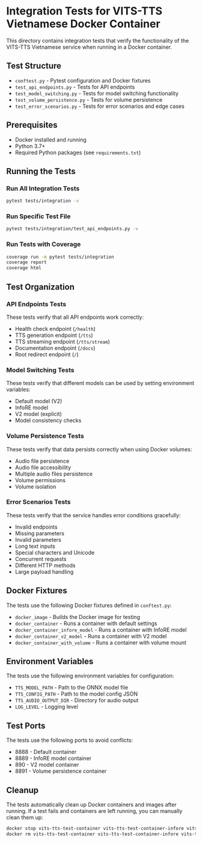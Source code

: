 # Integration Tests for VITS-TTS Vietnamese Docker Container

This directory contains integration tests that verify the functionality of the VITS-TTS Vietnamese service when running in a Docker container.

## Test Structure

- `conftest.py` - Pytest configuration and Docker fixtures
- `test_api_endpoints.py` - Tests for API endpoints
- `test_model_switching.py` - Tests for model switching functionality
- `test_volume_persistence.py` - Tests for volume persistence
- `test_error_scenarios.py` - Tests for error scenarios and edge cases

## Prerequisites

- Docker installed and running
- Python 3.7+
- Required Python packages (see `requirements.txt`)

## Running the Tests

### Run All Integration Tests

```bash
pytest tests/integration -v
```

### Run Specific Test File

```bash
pytest tests/integration/test_api_endpoints.py -v
```

### Run Tests with Coverage

```bash
coverage run -m pytest tests/integration
coverage report
coverage html
```

## Test Organization

### API Endpoints Tests

These tests verify that all API endpoints work correctly:

- Health check endpoint (`/health`)
- TTS generation endpoint (`/tts`)
- TTS streaming endpoint (`/tts/stream`)
- Documentation endpoint (`/docs`)
- Root redirect endpoint (`/`)

### Model Switching Tests

These tests verify that different models can be used by setting environment variables:

- Default model (V2)
- InfoRE model
- V2 model (explicit)
- Model consistency checks

### Volume Persistence Tests

These tests verify that data persists correctly when using Docker volumes:

- Audio file persistence
- Audio file accessibility
- Multiple audio files persistence
- Volume permissions
- Volume isolation

### Error Scenarios Tests

These tests verify that the service handles error conditions gracefully:

- Invalid endpoints
- Missing parameters
- Invalid parameters
- Long text inputs
- Special characters and Unicode
- Concurrent requests
- Different HTTP methods
- Large payload handling

## Docker Fixtures

The tests use the following Docker fixtures defined in `conftest.py`:

- `docker_image` - Builds the Docker image for testing
- `docker_container` - Runs a container with default settings
- `docker_container_infore_model` - Runs a container with InfoRE model
- `docker_container_v2_model` - Runs a container with V2 model
- `docker_container_with_volume` - Runs a container with volume mount

## Environment Variables

The tests use the following environment variables for configuration:

- `TTS_MODEL_PATH` - Path to the ONNX model file
- `TTS_CONFIG_PATH` - Path to the model config JSON
- `TTS_AUDIO_OUTPUT_DIR` - Directory for audio output
- `LOG_LEVEL` - Logging level

## Test Ports

The tests use the following ports to avoid conflicts:

- 8888 - Default container
- 8889 - InfoRE model container
- 890 - V2 model container
- 8891 - Volume persistence container

## Cleanup

The tests automatically clean up Docker containers and images after running. If a test fails and containers are left running, you can manually clean them up:

```bash
docker stop vits-tts-test-container vits-tts-test-container-infore vits-tts-test-container-v2 vits-tts-test-container-volume
docker rm vits-tts-test-container vits-tts-test-container-infore vits-tts-test-container-v2 vits-tts-test-container-volume
```
